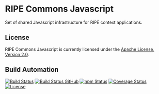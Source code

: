 # RIPE Commons Javascript

Set of shared Javascript infrastructure for RIPE context applications.

## License

RIPE Commons Javascript is currently licensed under the [Apache License, Version 2.0](http://www.apache.org/licenses/).

## Build Automation

[![Build Status](https://app.travis-ci.com/ripe-tech/ripe-commons-js.svg?branch=master)](https://travis-ci.com/github/ripe-tech/ripe-commons-js)
[![Build Status GitHub](https://github.com/ripe-tech/ripe-commons-js/workflows/Main%20Workflow/badge.svg)](https://github.com/ripe-tech/ripe-commons-js/actions)
[![npm Status](https://img.shields.io/npm/v/ripe-commons.svg)](https://www.npmjs.com/package/ripe-commons)
[![Coverage Status](https://coveralls.io/repos/github/ripe-tech/ripe-commons-js/badge.svg?branch=master&t=zcLbWX)](https://coveralls.io/github/ripe-tech/ripe-commons-js?branch=master)
[![License](https://img.shields.io/badge/license-Apache%202.0-blue.svg)](https://www.apache.org/licenses/)
